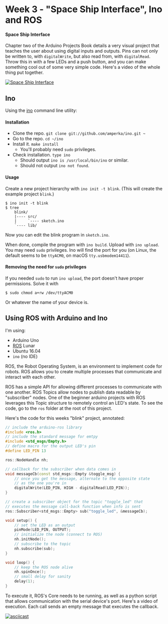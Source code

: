 # Week 3 - "Space Ship Interface", Ino and ROS

#### Space Ship Interface

Chapter two of the Arduino Projects Book details a very visual project that
teaches the user about using digital inputs and outputs. Pins can not only
be written to, with `digitalWrite`, but also read from, with `digitalRead`.
Throw this in with a few LEDs and a push button, and you can make something
cool out of some very simple code. Here's a video of the whole thing put
together.

[![Space Ship Interface](https://img.youtube.com/vi/fTJKma3hXK4/0.jpg)](http://www.youtube.com/watch?v=fTJKma3hXK4)

## Ino

Using the [ino](http://inotool.org) command line utility:

#### Installation

- Clone the repo. `git clone git://github.com/amperka/ino.git ~`
- Go to the repo. `cd ~/ino`
- Install it. `make install`
    - You'll probably need `sudo` privileges.
- Check installation. `type ino`
    - Should output `ino is /usr/local/bin/ino` or similar.
    - Should not output `ino not found`.

#### Usage

Create a new project hierarchy with `ino init -t blink`. (This will create the
example project `blink`.)

    $ ino init -t blink
    $ tree
        blink/
        |---- src/
        |     `---- sketch.ino
        `---- lib/

Now you can edit the blink program in `sketch.ino`.

When done, compile the program with `ino build`. Upload with `ino upload`. You
may need `sudo` privileges. Ino will find the port for you (on Linux, the
default seems to be `ttyACM0`, on macOS `tty.usbmodem14411`).

#### Removing the need for `sudo` privileges

If you needed `sudo` to run `ino upload`, the port doesn't have proper
permissions. Solve it with

    $ sudo chmod a+rw /dev/ttyACM0

Or whatever the name of your device is.


## Using ROS with Arduino and Ino

I'm using:

- Arduino Uno
- [ROS](http://www.ros.org/about-ros/) Lunar
- Ubuntu 16.04
- `ino` (no IDE)

ROS, the Robot Operating System, is an environment to implement code for
robots. ROS allows you to create multiple processes that communicate and
interact with each other.

ROS has a simple API for allowing different processes to communicate with one
another. ROS Topics allow nodes to publish data readable by "subscriber" nodes.
One of the beginner arduino projects with ROS leverages this Topic structure
to remotely control an LED's state. To see the code, go to the `ros` folder at
the root of this project.

Here's the code for this weeks "blink" project, annotated:

```cpp
// include the arduino-ros library
#include <ros.h>
// include the standard message for emtpy
#include <std_msgs/Empty.h>
// define macro for the output LED's pin
#define LED_PIN 13

ros::NodeHandle nh;

// callback for the subscriber when data comes in
void messageCb(const std_msgs::Empty &toggle_msg) {
    // once you get the message, alternate to the opposite state
    // as the one you're in
    digitalWrite(LED_PIN, HIGH - digitalRead(LED_PIN));
}

// create a subscriber object for the topic "toggle_led" that
// executes the message call-back function when info is sent
ros::Subscriber<std_msgs::Empty> sub("toggle_led", &messageCb);

void setup() {
    // set the LED as an output
    pinMode(LED_PIN, OUTPUT);
    // initialize the node (connect to ROS)
    nh.initNode();
    // subscribe to the topic
    nh.subscribe(sub);
}

void loop() {
    // keep the ROS node alive
    nh.spinOnce();
    // small delay for sanity
    delay(1);
}
```

To execute it, ROS's Core needs to be running, as well as a python script that
allows communication with the serial device's port. Here's a video of
execution. Each call sends an empty message that executes the callback.

[![asciicast](https://asciinema.org/a/23VJfDLOZO68bpT5URMwLhqfB.png)](https://asciinema.org/a/23VJfDLOZO68bpT5URMwLhqfB)

